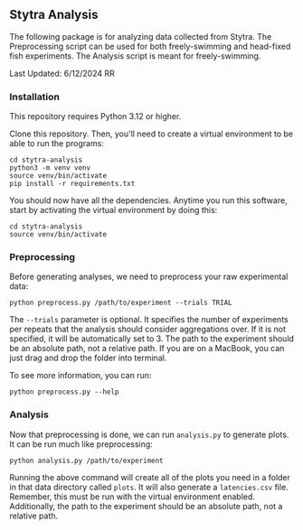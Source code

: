 ## Stytra Analysis 

The following package is for analyzing data collected from Stytra. The 
Preprocessing script can be used for both freely-swimming and head-fixed
fish experiments. The Analysis script is meant for freely-swimming.

Last Updated: 6/12/2024 RR

### Installation 

This repository requires Python 3.12 or higher. 

Clone this repository. Then, you'll need to create a virtual environment 
to be able to run the programs: 
```
cd stytra-analysis
python3 -m venv venv 
source venv/bin/activate 
pip install -r requirements.txt
```
You should now have all the dependencies. Anytime you run this software, 
start by activating the virtual environment by doing this:
```
cd stytra-analysis
source venv/bin/activate
```

### Preprocessing

Before generating analyses, we need to preprocess your raw experimental data:
```
python preprocess.py /path/to/experiment --trials TRIAL
```
The `--trials` parameter is optional. It specifies the number of experiments 
per repeats that the analysis should consider aggregations over. If it is not 
specified, it will be automatically set to 3. The path to the experiment should be an 
absolute path, not a relative path. 
If you are on a MacBook, you can just drag and drop the folder into terminal.

To see more information, you can run:
```
python preprocess.py --help
```

### Analysis 
Now that preprocessing is done, we can run `analysis.py` to generate plots. 
It can be run much like preprocessing:
```
python analysis.py /path/to/experiment
```
Running the above command will create all of the plots you need in a folder in 
that data directory called `plots`. It will also generate a `latencies.csv` file. 
Remember, this must be run with the virtual environment enabled. Additionally, 
the path to the experiment should be an absolute path, not a relative path. 

